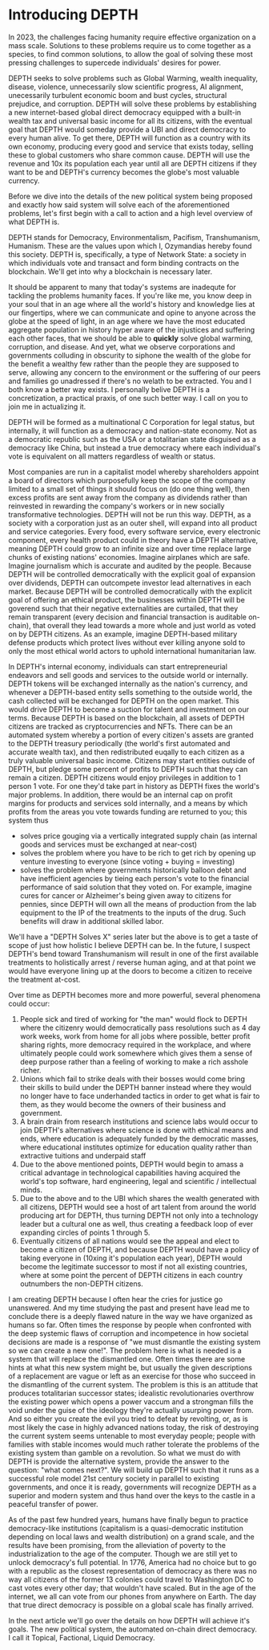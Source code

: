 # Introducing DEPTH

In 2023, the challenges facing humanity require effective organization on a mass scale. Solutions to these problems require us to come together as a species, 
to find common solutions, to allow the goal of solving these most pressing challenges to supercede individuals' desires for power.

DEPTH seeks to solve problems such as Global Warming, wealth inequality, disease, violence, unnecessarily slow scientific progress, AI alignment, unecessarily turbulent economic boom and bust cycles, 
structural prejudice, and corruption. DEPTH will solve these problems by establishing a new internet-based global direct democracy equipped with a built-in wealth tax and universal basic income for all its citizens,
with the eventual goal that DEPTH would someday provide a UBI and direct democracy to every human alive. To get there, DEPTH will function as a country with its own economy, producing every good and service that
exists today, selling these to global customers who share common cause. DEPTH will use the revenue and 10x its population each year until all are DEPTH citizens if they want to be and DEPTH's currency becomes
the globe's most valuable currency.

Before we dive into the details of the new political system being proposed and exactly how said system will solve each of the aforementioned problems, 
let's first begin with a call to action and a high level overview of what DEPTH is.

DEPTH stands for Democracy, Environmentalism, Pacifism, Transhumanism, Humanism. These are the values upon which I, Ozymandias hereby found this society.
DEPTH is, specifically, a type of Network State: a society in which individuals vote and transact and form binding contracts on the blockchain. 
We'll get into why a blockchain is necessary later.

It should be apparent to many that today's systems are inadequte for tackling the problems humanity faces. If you're like me, you know deep in your soul that in an age where all the world's
history and knowledge lies at our fingertips, where we can communicate and opine to anyone across the globe at the speed of light, in an age where we have the most educated
aggregate population in history hyper aware of the injustices and suffering each other faces, that we should be able to **quickly** solve global warming, corruption, and disease. 
And yet, what we observe corporations and governments colluding in obscurity to siphone the wealth of the globe for the benefit a wealthy few rather than the people they are supposed to serve, 
allowing any concern to the environment or the suffering of our peers and families go unadressed if there's no welath to be extracted. 
You and I both know a better way exists. I personally belive DEPTH is a concretization, a practical praxis, of one such better way. I call on you to join me in actualizing it.

DEPTH will be formed as a multinational C Corporation for legal status, but internally, it will function as a democracy and nation-state economy. Not as a democratic republic such as the USA or a 
totalitarian state disguised as a democracy like China, but instead a true democracy where each individual's vote is equivalent on all matters regardless of wealth or status.

Most companies are run in a capitalist model whereby shareholders appoint a board of directors which purposefully keep the scope of the company limited to a small set of things it
should focus on (do one thing well), then excess profits are sent away from the company as dividends rather than reinvested in rewarding the company's workers or in new socially transformative technologies.
DEPTH will not be run this way. DEPTH, as a society with a corporation just as an outer shell, will expand into all product and service categories. Every food, every software service,
every electronic component, every health product could in theory have a DEPTH alternative, meaning DEPTH could grow to an infinite size and over time replace large chunks of existing nations' economies. Imagine airplanes which are safe. Imagine journalism which is accurate and audited by the people.
Because DEPTH will be controlled democratically with the explicit goal of expansion over dividends, DEPTH can outcompete investor lead alternatives in each market.
Because DEPTH will be controlled democratically with the explicit goal of offering an ethical product, the businesses within DEPTH will be goverend such that their negative externalities are curtailed, 
that they remain transparent (every decision and financial transaction is auditable on-chain), that overall they lead towards a more whole and just world as voted on by DEPTH citizens.
As an example, imagine DEPTH-based military defense products which protect lives without ever killing anyone sold to only the most ethical world actors to uphold international humanitarian law.

In DEPTH's internal economy, individuals can start entrepreneurial endeavors and sell goods and services to the outside world or internally. DEPTH tokens
will be exchanged internally as the nation's currency, and whenever a DEPTH-based entity sells something to the outside world, the cash collected will be exchanged for DEPTH on the 
open market. This would drive DEPTH to become a suction for talent and investment on our terms.
Because DEPTH is based on the blockchain, all assets of DEPTH citizens are tracked as cryptocurrencies and NFTs. There can be an automated system whereby a portion of 
every citizen's assets are granted to the DEPTH treasury periodically (the world's first automated and accurate wealth tax), and then 
redistributed euqally to each citizen as a truly valuable universal basic income. Citizens may start entities outside of DEPTH, but pledge some percent of profits to DEPTH such that they can remain a citizen. 
DEPTH citizens would enjoy privileges in addition to 1 person 1 vote. For one they'd take part in history as DEPTH fixes the
world's major problems. In addition, there would be an internal cap on profit margins for products and services sold internally, and a means by which profits
from the areas you vote towards funding are returned to you; this system thus
- solves price gouging via a vertically integrated supply chain (as internal goods and services must be exchanged at near-cost)
- solves the problem where you have to be rich to get rich by opening up venture investing to everyone (since voting + buying = investing)
- solves the problem where governments historically balloon debt and have inefficient agencies by tieing each person's vote to the financial performance of 
  said solution that they voted on.
For example, imagine cures for cancer or Alzheimer's being given away to citizens for pennies, since DEPTH will own all the means of production from the lab equipment to the IP of the treatments to the inputs of
the drug. Such benefits will draw in additional skilled labor.

We'll have a "DEPTH Solves X" series later but the above is to get a taste of scope of just how holistic I believe DEPTH can be. In the future, I suspect DEPTH's bend toward Transhumanism will result in one of the first available treatments to holistically arrest / reverse human aging, and at that point we would have everyone lining up at the doors to become a citizen to receive the treatment at-cost.

Over time as DEPTH becomes more and more powerful, several phenomena could occur:
1. People sick and tired of working for "the man" would flock to DEPTH where the citizenry would democratically pass resolutions such as 4 day work weeks,
   work from home for all jobs where possible, better profit sharing rights, more democracy required in the workplace, and where ultimately people could work
   somewhere which gives them a sense of deep purpose rather than a feeling of working to make a rich asshole richer.
2. Unions which fail to strike deals with their bosses would come bring their skills to build under the DEPTH banner instead where they would no longer have to 
   face underhanded tactics in order to get what is fair to them, as they would become the owners of their business and government.
3. A brain drain from research institutions and science labs would occur to join DEPTH's alternatives where science is done with ethical means and ends, where
   education is adequately funded by the democratic masses, where educational institutes optimize for education quality rather than extractive tuitions and underpaid staff
4. Due to the above mentioned points, DEPTH would begin to amass a critical advantage in technological capabilities having acquired the world's top software,
   hard engineering, legal and scientific / intellectual minds.
5. Due to the above and to the UBI which shares the wealth generated with all citizens, DEPTH would see a host of art talent from around the world producing 
   art for DEPTH, thus turning DEPTH not only into a technology leader but a cultural one as well, thus creating a feedback loop of ever expanding circles
   of points 1 through 5.
6. Eventually citizens of all nations would see the appeal and elect to become a citizen of DEPTH, and because DEPTH would have a policy of taking everyone in (10xing it's population each year),
   DEPTH would become the legitimate successor to most if not all existing countries, where at some point the percent of DEPTH citizens in each country outnumbers the non-DEPTH citizens.

I am creating DEPTH because I often hear the cries for justice go unanswered. And my time studying the past and present have lead me to conclude there is
a deeply flawed nature in the way we have organized as humans so far. Often times the response by people when confronted with the deep systemic flaws of corruption and incompetence in how societal decisions are made is a response of "we must dismantle the existing system so we can create a new one!". The problem here is what is needed is a system that will replace the dismantled one. Often times there are some hints at what this new system might be, but usually the given descriptions of a replacement are vague or left as an exercise for those who succeed in the dismantling of the current system. The problem is this is an attitude that produces totalitarian successor states; idealistic revolutionaries overthrow the existing power which opens a power vaccum and a strongman fills the void under the guise of the ideology they're actually usurping power from. And so either you create the evil you tried to defeat by revolting, or, as is most likely the case in highly advanced nations today, the risk of destroying the current system seems untenable to most everyday people; people with families with stable incomes would much rather tolerate the problems of the existing system than gamble on a revolution. So what we must do with DEPTH is provide the alternative system, provide the answer to the question: "what comes next?". We will build up DEPTH such that it runs as a successful role model 21st century society in parallel to existing governments, and once it is ready, governments will recognize DEPTH as a superior and modern system and thus hand over the keys to the castle in a peaceful transfer of power.

As of the past few hundred years, humans have finally begun to practice democracy-like institutions (capitalism is a quasi-democratic institution depending
on local laws and wealth distribution) on
a grand scale, and the results have been promising, from the alleviation of poverty to the industrialization to the age of the computer. Though we are still
yet to unlock democracy's full potential. In 1776, America had no choice but to go with a republic as the closest representation of democracy as there was no way
all citizens of the former 13 colonies could travel to Washington DC to cast votes every other day; that wouldn't have scaled. But in the age of the internet, we
all can vote from our phones from anywhere on Earth. The day that true direct democracy is possible on a global scale has finally arrived.

In the next article we'll go over the details on how DEPTH will achieve it's goals. The new political system, the automated on-chain direct democracy.
I call it Topical, Factional, Liquid Democracy.
